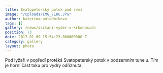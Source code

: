 ```yaml
---
title: Svatopeterský potok pod zemí
image: "/uploads/IMG_7186.JPG"
author: katerina-polednikova
tags: []
gallery: /news/scitani-vyder-v-krkonosich
position: 73
date: 2017-01-09 15:54:23.000000000 Z
category: gallery
layout: photo
---
```

Pod lyžaři v popředí protéká Svatopeterský potok v podzemním tunelu. Tím
je horní část toku pro vydry odříznuta.
